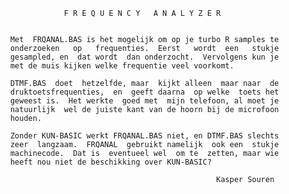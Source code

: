                       F R E Q U E N C Y   A N A L Y Z E R 
                                                           
          
          Met  FRQANAL.BAS is het mogelijk om op je turbo R samples te 
          onderzoeken   op   frequenties.  Eerst   wordt  een   stukje 
          gesampled, en  dat wordt  dan onderzocht.  Vervolgens kun je 
          met de muis kijken welke frequentie veel voorkomt.
          
          DTMF.BAS  doet  hetzelfde, maar  kijkt alleen  maar naar  de 
          druktoetsfrequenties,  en  geeft daarna  op welke  toets het 
          geweest is.  Het werkte  goed met  mijn telefoon, al moet je 
          natuurlijk  wel de juiste kant van de hoorn bij de microfoon 
          houden.
          
          Zonder KUN-BASIC werkt FRQANAL.BAS niet, en DTMF.BAS slechts 
          zeer  langzaam.  FRQANAL  gebruikt namelijk  ook een  stukje 
          machinecode.  Dat is  eventueel wel  om te  zetten, maar wie 
          heeft nou niet de beschikking over KUN-BASIC?
          
                                                        Kasper Souren
